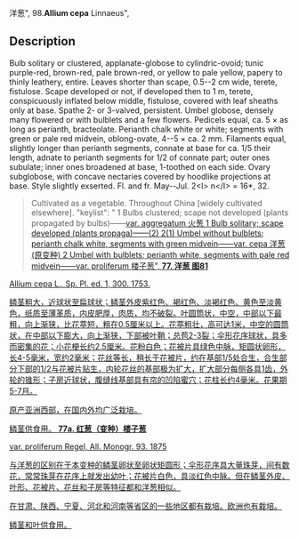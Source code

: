 洋葱",
98.**Allium cepa** Linnaeus",

## Description
Bulb solitary or clustered, applanate-globose to cylindric-ovoid; tunic purple-red, brown-red, pale brown-red, or yellow to pale yellow, papery to thinly leathery, entire. Leaves shorter than scape, 0.5--2 cm wide, terete, fistulose. Scape developed or not, if developed then to 1 m, terete, conspicuously inflated below middle, fistulose, covered with leaf sheaths only at base. Spathe 2- or 3-valved, persistent. Umbel globose, densely many flowered or with bulblets and a few flowers. Pedicels equal, ca. 5 × as long as perianth, bracteolate. Perianth chalk white or white; segments with green or pale red midvein, oblong-ovate, 4--5 × ca. 2 mm. Filaments equal, slightly longer than perianth segments, connate at base for ca. 1/5 their length, adnate to perianth segments for 1/2 of connate part; outer ones subulate; inner ones broadened at base, 1-toothed on each side. Ovary subglobose, with concave nectaries covered by hoodlike projections at base. Style slightly exserted. Fl. and fr. May--Jul. 2&lt;I&gt; n&lt;/I&gt; = 16*, 32.

> Cultivated as a vegetable. Throughout China [widely cultivated elsewhere].
  "keylist": "
1 Bulbs clustered; scape not developed (plants propagated by bulbs)——<a href='/info/Allium cepa var. aggregatum?t=foc'>var. aggregatum 火葱
1 Bulb solitary; scape developed (plants propaga)——(2)
2(1) Umbel without bulblets; perianth chalk white, segments with green midvein——<a href='/info/Allium cepa var. cepa?t=foc'>var. cepa 洋葱 (原变种)
2 Umbel with bulblets; perianth white, segments with pale red midvein——<a href='/info/Allium cepa var. proliferum?t=foc'>var. proliferum 楼子葱",
**77. 洋葱 图81**

Allium cepa L., Sp. Pl. ed. 1, 300. 1753.

鳞茎粗大，近球状至扁球状；鳞茎外皮紫红色、褐红色、淡褐红色、黄色至淡黄色，纸质至薄革质，内皮肥厚，肉质，均不破裂。叶圆筒状，中空，中部以下最粗，向上渐狭，比花葶短，粗在0.5厘米以上。花葶粗壮，高可达1米，中空的圆筒状，在中部以下膨大，向上渐狭，下部被叶鞘；总苞2-3裂；伞形花序球状，具多而密集的花；小花梗长约2.5厘米。花粉白色；花被片具绿色中脉，矩圆状卵形，长4-5毫米，宽约2毫米；花丝等长，稍长于花被片，约在基部1/5处合生，合生部分下部的1/2与花被片贴生，内轮花丝的基部极为扩大，扩大部分每侧各具1齿，外轮的锥形；子房近球状，腹缝线基部具有帘的凹陷蜜穴；花柱长约4毫米。花果期5-7月。

原产亚洲西部，在国内外均广泛栽培。

鳞茎供食用。
**77a. 红葱（变种）楼子葱**

var. proliferum Regel, All. Monogr. 93. 1875

与洋葱的区别在于本变种的鳞茎卵状至卵状矩圆形；伞形花序具大量珠芽，间有数花，常常珠芽在花序上就发出幼叶；花被片白色，具淡红色中脉。但在鳞茎外皮、叶形、花被片、花丝和子房等特征都和洋葱相似。

在甘肃、陕西、宁夏、河北和河南等省区的一些地区都有栽培。欧洲也有栽培。

鳞茎和叶供食用。
